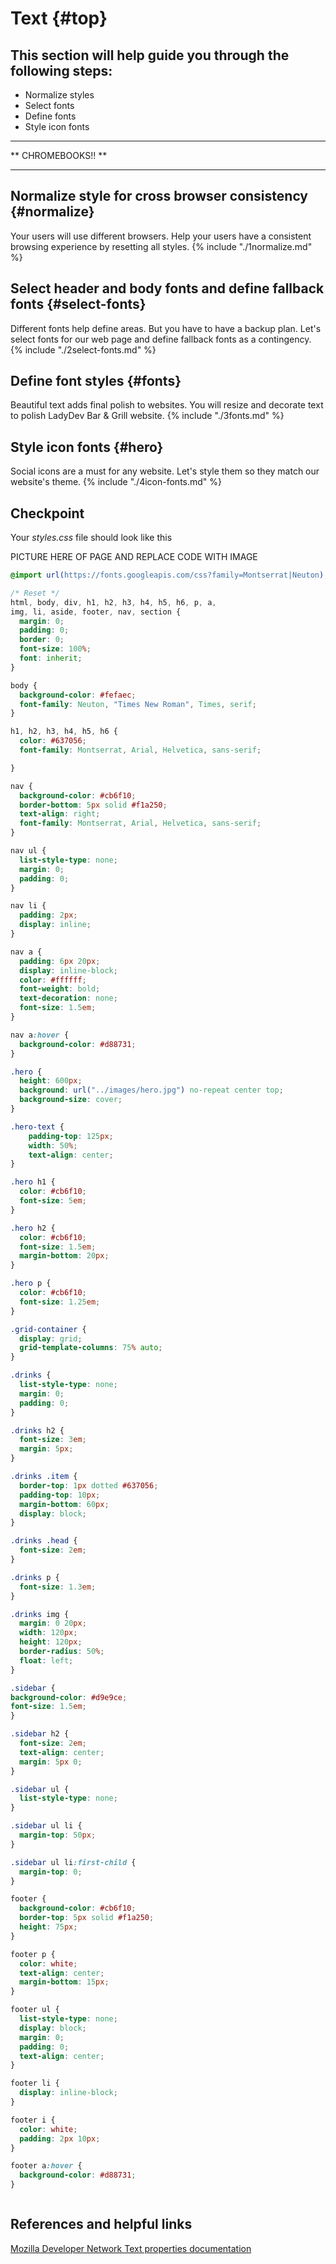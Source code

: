 # Text {#top}

This section will help guide you through the following steps:
---- 
 * Normalize styles
 * Select fonts 
 * Define fonts
 * Style icon fonts
 
----

** CHROMEBOOKS!! **

----
## Normalize style for cross browser consistency {#normalize} <span class="navigate-top"><a href="#top" title="Take me to the top of page"><i class="fa fa-chevron-circle-up" aria-hidden="true"></i></a></span>
Your users will use different browsers. Help your users have a consistent browsing experience by resetting all styles.
{% include "./1normalize.md" %}

## Select header and body fonts and define fallback fonts  {#select-fonts} <span class="navigate-top"><a href="#top" title="Take me to the top of page"><i class="fa fa-chevron-circle-up" aria-hidden="true"></i></a></span>
Different fonts help define areas. But you have to have a backup plan. Let's select fonts for our web page and define fallback fonts as a contingency.
{% include "./2select-fonts.md" %}

## Define font styles {#fonts} <span class="navigate-top"><a href="#top" title="Take me to the top of page"><i class="fa fa-chevron-circle-up" aria-hidden="true"></i></a></span>
Beautiful text adds final polish to websites. You will resize and decorate text to polish LadyDev Bar & Grill website.
{% include "./3fonts.md" %}

## Style icon fonts {#hero} <span class="navigate-top"><a href="#top" title="Take me to the top of page"><i class="fa fa-chevron-circle-up" aria-hidden="true"></i></a></span>
Social icons are a must for any website. Let's style them so they match our website's theme.
{% include "./4icon-fonts.md" %}

## Checkpoint
Your _styles.css_ file should look like this

PICTURE HERE OF PAGE AND REPLACE CODE WITH IMAGE

```css
@import url(https://fonts.googleapis.com/css?family=Montserrat|Neuton);

/* Reset */
html, body, div, h1, h2, h3, h4, h5, h6, p, a,
img, li, aside, footer, nav, section {
  margin: 0;
  padding: 0;
  border: 0;
  font-size: 100%;
  font: inherit;
}

body {
  background-color: #fefaec;
  font-family: Neuton, "Times New Roman", Times, serif;
}

h1, h2, h3, h4, h5, h6 {
  color: #637056;
  font-family: Montserrat, Arial, Helvetica, sans-serif;

}

nav {
  background-color: #cb6f10;
  border-bottom: 5px solid #f1a250;
  text-align: right;
  font-family: Montserrat, Arial, Helvetica, sans-serif;
}

nav ul {
  list-style-type: none;
  margin: 0;
  padding: 0;
}

nav li {
  padding: 2px;
  display: inline;
}

nav a {
  padding: 6px 20px;
  display: inline-block;
  color: #ffffff;
  font-weight: bold;
  text-decoration: none;
  font-size: 1.5em;
}

nav a:hover {
  background-color: #d88731;
}

.hero {
  height: 600px;
  background: url("../images/hero.jpg") no-repeat center top;
  background-size: cover;
}

.hero-text {
    padding-top: 125px;
    width: 50%;
    text-align: center;
}

.hero h1 {
  color: #cb6f10;
  font-size: 5em;
}

.hero h2 {
  color: #cb6f10;
  font-size: 1.5em;
  margin-bottom: 20px;
}

.hero p {
  color: #cb6f10;
  font-size: 1.25em;
}

.grid-container {
  display: grid;
  grid-template-columns: 75% auto;
}

.drinks {
  list-style-type: none;
  margin: 0;
  padding: 0;
}

.drinks h2 {
  font-size: 3em;
  margin: 5px;
}

.drinks .item {
  border-top: 1px dotted #637056;
  padding-top: 10px;
  margin-bottom: 60px;
  display: block;
}

.drinks .head {
  font-size: 2em;
}

.drinks p {
  font-size: 1.3em;
}

.drinks img {
  margin: 0 20px;
  width: 120px;
  height: 120px;
  border-radius: 50%;
  float: left;
}

.sidebar {
background-color: #d9e9ce;
font-size: 1.5em;
}

.sidebar h2 {
  font-size: 2em;
  text-align: center;
  margin: 5px 0;
}

.sidebar ul {
  list-style-type: none;
}

.sidebar ul li {
  margin-top: 50px;
}

.sidebar ul li:first-child {
  margin-top: 0;
}

footer {
  background-color: #cb6f10;
  border-top: 5px solid #f1a250;
  height: 75px;
}

footer p {
  color: white;
  text-align: center;
  margin-bottom: 15px;
}

footer ul {
  list-style-type: none;
  display: block;
  margin: 0;
  padding: 0;
  text-align: center;
}

footer li {
  display: inline-block;
}

footer i {
  color: white;
  padding: 2px 10px;
}

footer a:hover {
  background-color: #d88731;
}



```


## References and helpful links
[Mozilla Developer Network Text properties documentation](https://developer.mozilla.org/en-US/docs/Web/CSS/CSS_Text)

